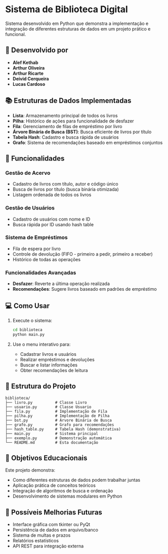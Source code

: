 # Sistema de Biblioteca Digital

Sistema desenvolvido em Python que demonstra a implementação e integração de diferentes estruturas de dados em um projeto prático e funcional.

## 👥 Desenvolvido por
- **Alef Kethab**
- **Arthur Oliveira**
- **Arthur Ricarte**
- **Deivid Cerqueira**
- **Lucas Cardoso**

## 📚 Estruturas de Dados Implementadas

- **Lista**: Armazenamento principal de todos os livros
- **Pilha**: Histórico de ações para funcionalidade de desfazer
- **Fila**: Gerenciamento de filas de empréstimo por livro
- **Árvore Binária de Busca (BST)**: Busca eficiente de livros por título
- **Tabela Hash**: Cadastro e busca rápida de usuários
- **Grafo**: Sistema de recomendações baseado em empréstimos conjuntos

## 🚀 Funcionalidades

### Gestão de Acervo
- Cadastro de livros com título, autor e código único
- Busca de livros por título (busca binária otimizada)
- Listagem ordenada de todos os livros

### Gestão de Usuários
- Cadastro de usuários com nome e ID
- Busca rápida por ID usando hash table

### Sistema de Empréstimos
- Fila de espera por livro
- Controle de devolução (FIFO - primeiro a pedir, primeiro a receber)
- Histórico de todas as operações

### Funcionalidades Avançadas
- **Desfazer**: Reverte a última operação realizada
- **Recomendações**: Sugere livros baseado em padrões de empréstimo

## 💻 Como Usar

1. Execute o sistema:
   ```bash
   cd biblioteca
   python main.py
   ```

2. Use o menu interativo para:
   - Cadastrar livros e usuários
   - Realizar empréstimos e devoluções
   - Buscar e listar informações
   - Obter recomendações de leitura

## 📁 Estrutura do Projeto

```
biblioteca/
├── livro.py          # Classe Livro
├── usuario.py        # Classe Usuario
├── fila.py           # Implementação de Fila
├── pilha.py          # Implementação de Pilha
├── bst.py            # Árvore Binária de Busca
├── grafo.py          # Grafo para recomendações
├── hash_table.py     # Tabela Hash (demonstrativa)
├── main.py           # Sistema principal
├── exemplo.py        # Demonstração automática
└── README.md         # Esta documentação
```

## 🎯 Objetivos Educacionais

Este projeto demonstra:
- Como diferentes estruturas de dados podem trabalhar juntas
- Aplicação prática de conceitos teóricos
- Integração de algoritmos de busca e ordenação
- Desenvolvimento de sistemas modulares em Python

## 🔧 Possíveis Melhorias Futuras

- Interface gráfica com tkinter ou PyQt
- Persistência de dados em arquivo/banco
- Sistema de multas e prazos
- Relatórios estatísticos
- API REST para integração externa
